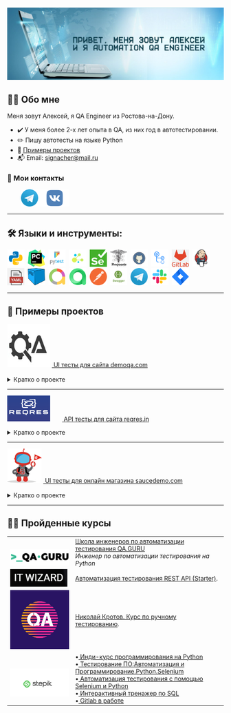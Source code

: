![GitHub Header Banner](https://github.com/signacher/signacher/blob/main/images/fon1.jpg)
 

## :man_technologist: Обо мне
Меня зовут Алексей, я QA Engineer из Ростова-на-Дону.
- :heavy_check_mark: У меня более 2-х лет опыта в QA, из них год в автотестировании.
- :pencil2: Пишу автотесты на языке Python
- :open_file_folder: [Примеры проектов](#open_file_folder-Примеры-проектов)
- :mailbox_with_mail: Email: signacher@mail.ru

### :email: Мои контакты
  <p>
  &#8287;&#8287;&#8287;&#8287;&#8287;&#8287;&#8287;
  <a href="https://t.me/Aleksey_Telnov"><img width="40px" alt="Telegram" title="Telegram" src="images/tg.png"></a>
  <a href="https://vk.com/id239714163"><img width="70px" alt="VK" title="Vk" src="images/vk.png"/></a>
  &#8287;
</p>

---

## 🛠️ Языки и инструменты:
<div>
  <img src="https://github.com/signacher/signacher/blob/main/images/python.png" title="Python" alt="Python" width="40" height="40"/>&nbsp;
  <img src="https://github.com/signacher/signacher/blob/main/images/pycharm.png" title="Pycharm" alt="Pycharm" width="40" height="40"/>&nbsp;
  <img src="https://github.com/signacher/signacher/blob/main/images/pytest.png" title="Pytest" alt="Pytest" width="40" height="40"/>&nbsp;
  <img src="https://github.com/signacher/signacher/blob/main/images/selene.png" title="Selene" alt="Selene" width="40" height="40"/>&nbsp;
  <img src="https://github.com/signacher/signacher/blob/main/images/selenium.png" title="Selenium" alt="Selenium" width="40" height="40"/>&nbsp;
  <img src="https://github.com/signacher/signacher/blob/main/images/requests.png" title="Requests" alt="Requests" width="40" height="40"/>&nbsp;
  <img src="https://github.com/signacher/signacher/blob/main/images/github.png" title="GitHub" alt="GitHub" width="40" height="40"/>&nbsp;
  <img src="https://github.com/signacher/signacher/blob/main/images/actions1.png" title="Github Actions" alt="Github Actions" width="40" height="40"/>&nbsp;
  <img src="https://github.com/signacher/signacher/blob/main/images/Gitlab.png" title="GitLab" alt="GitLab" width="40" height="40"/>&nbsp;
  <img src="https://github.com/signacher/signacher/blob/main/images/jenkins.png" title="Jenkins" alt="Jenkins" width="40" height="40"/>&nbsp;
  <img src="https://github.com/signacher/signacher/blob/main/images/yaml.png" title="yaml" alt="yaml" width="40" height="40"/>&nbsp;
  <img src="https://github.com/signacher/signacher/blob/main/images/selenoid.png" title="Selenoid" alt="Selenoid" width="40" height="40"/>&nbsp;
  <img src="https://github.com/signacher/signacher/blob/main/images/allure.png" title="Allure" alt="Allure" width="40" height="40"/>&nbsp;
  <img src="https://github.com/signacher/signacher/blob/main/images/allure_testops.png" title="Allure TestOps" alt="Allure TestOps" width="40" height="40"/>&nbsp;
  <img src="https://github.com/signacher/signacher/blob/main/images/postman.png" title="Postman" alt="Postman" width="40" height="40"/>&nbsp;
  <img src="https://github.com/signacher/signacher/blob/main/images/swagger.png" title="Swagger" alt="Swagger" width="40" height="40"/>&nbsp;
  <img src="https://github.com/signacher/signacher/blob/main/images/tg.png" title="Telegram" alt="Telegram" width="40" height="40"/>&nbsp;
  <img src="https://github.com/signacher/signacher/blob/main/images/slack.png" title="Slack" alt="Slack" width="40" height="40"/>&nbsp;
  <img src="https://github.com/signacher/signacher/blob/main/images/jira.png" title="Jira" alt="Jira" width="40" height="40"/>&nbsp;
</div>

---

## :open_file_folder: Примеры проектов
<div><img src="https://github.com/signacher/signacher/blob/main/images/demoqa1.png" title="demoqa" alt="demoqa" width="100" height="100"/>&nbsp;<a target="_blank" href="https://github.com/signacher/Sauc"> UI тесты для сайта demoqa.com</a></div>
&#8287;&#8287;&#8287;&#8287;&#8287;
<details><summary> Кратко о проекте</summary>
  <ul>
  <li>Демо проект по автоматизации тестирования UI  <a target="_blank" href="https://demoqa.com/"> demoqa.com<a></li>
  <li> Проект создан в рамках обучения на курсе QA Engineer(Python) и объединен в один репозиторий с API тестами.
  <li> Тесты написаны на языке <code>Python</code> с помощью библиотеки <code>Selene</code></li>
  <li> Тесты </code></li>
  <li> <code>Allure отчет</code> </li>
  </ul>
</details> 
   
 ---
   
<img src="https://github.com/signacher/signacher/blob/main/images/reqres.png" title="reqres" alt="reqres" width="100" height="60"/>&nbsp;
&#8287;&#8287;&#8287;&#8287;&#8287;<a target="_blank" href="https://github.com/signach"> API тесты для сайта reqres.in </a>
<details><summary> Кратко о проекте</summary>
  <ul>
  <li>Демо проект по автоматизации тестирования API  <a target="_blank" href="https://reqres.in/"> https://reqres.in/<a></li>
  <li> Проект создан в рамках обучения на курсе QA Engineer(Python) и объединен в один репозиторий с UI тестами.
  <li> Тесты написаны на языке <code>Python</code> с помощью библиотеки <code>Requests</code></li>
  <li> Тесты </code></li>
  <li> <code>Allure отчет</code> </li>
  </ul>
</details> 
   
---
   
<div><img src="https://github.com/signacher/signacher/blob/main/images/saucedemo.png" title="shop" alt="Saucedemo" width="80" height="80"/>&nbsp;<a target="_blank" href="https://github.com/signacher/Saucedemo_UI"> UI тесты для онлайн магазина saucedemo.com</a></div>
&#8287;&#8287;&#8287;&#8287;&#8287;
<details><summary> Кратко о проекте</summary>
  <ul>
  <li>Демо проект по автоматизации тестирования онлайн магазина <a target="_blank" href="https://www.saucedemo.com/"> https://www.saucedemo.com/<a></li>
  <li> Тесты написаны на языке <code>Python</code> с помощью библиотеки <code>Selenium</code></li>
  <li> Тесты запускаются в Headless режиме с помошью <code>Github Actions</code></li>
  <li> Пишется лог в файл расположенный в папке logs</li>
  <li> <code>Allure отчет</code> о результатах прохождения тестов с историей запусков публикуется в <code>Github Pages</code> <a target="_blank" href="https://signacher.github.io/saucedemo_ui"> Отчет</a></li>
  </ul>
</details>  

---

## :man_student: Пройденные курсы
   <table width="100%" border='0'>
     <tr><td width="30%" valign="bottom"><img src="images/qa_guru.png"></td><td valign="middle"> <a target="_blank" href="https://qa.guru"> Школа инженеров по автоматизации тестирования QA.GURU</a><br><i> Инженер по автоматизации тестирования на Python</i> </td></tr>
     <tr><td width="30%" valign="bottom"><img src="images/wizard.png"></td><td valign="middle"> <a target="_blank" href="https://it-wizard.pro/index">Автоматизация тестирования REST API (Starter)</a>.</td></tr>
     <tr><td width="10%" valign="bottom"><img src="images/krotov.jpg"></td><td valign="middle"> <a target="_blank" href="https://vk.com/qakrotov">Николай Кротов. Курс по ручному тестированию</a>.</td></tr>
     <tr><td width="30%" valign="bottom"><p align="center"><img  src="images/stepik.png"></p></td><td valign="middle"> 
      &bull;<a target="_blank" href="https://stepik.org/course/63085/promo"> Инди-курс программирования на Python</a><br>
      &bull;<a target="_blank" href="https://stepik.org/course/120491/promo"> Тестирование ПО:Автоматизация и Программирование.Python.Selenium</a><br>
      &bull;<a target="_blank" href="https://stepik.org/course/575/promo"> Автоматизация тестирования с помощью Selenium и Python</a><br>
      &bull;<a target="_blank" href="https://stepik.org/course/63054/promo"> Интерактивный тренажер по SQL</a><br>
      &bull;<a target="_blank" href="https://stepik.org/course/118206/promo"> Gitlab в работе</a><br>
     </td></tr>
   </table>
 
